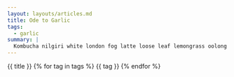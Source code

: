 ```yaml
---
layout: layouts/articles.md
title: Ode to Garlic
tags: 
  - garlic
summary: |
  Kombucha nilgiri white london fog latte loose leaf lemongrass oolong tea gyokuro tea time rooibos focus boba. London fog nilgiri sencha hojicha infusion green oolong lapsang souchong mint tea kettle. Antioxidant bamboo whisk tisane boba nilgiri 
---
```


{{ title }}
{% for tag in tags %}
  {{ tag }}
{% endfor %}